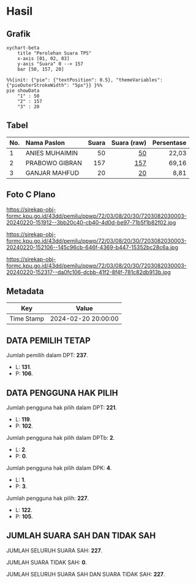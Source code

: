 # Hasil

## Grafik

```mermaid
xychart-beta
    title "Perolehan Suara TPS"
    x-axis [01, 02, 03]
    y-axis "Suara" 0 --> 157
    bar [50, 157, 20]
```

```mermaid
%%{init: {"pie": {"textPosition": 0.5}, "themeVariables": {"pieOuterStrokeWidth": "5px"}} }%%
pie showData
    "1" : 50
    "2" : 157
    "3" : 20
```

## Tabel

| No. | Nama Paslon    | Suara | Suara (raw) | Persentase |
|:--- |:-------------- | -----:| -----------:| ----------:|
| 1   | ANIES MUHAIMIN | 50    | [50][p-1]   | 22,03      |
| 2   | PRABOWO GIBRAN | 157   | [157][p-2]  | 69,16      |
| 3   | GANJAR MAHFUD  | 20    | [20][p-3]   | 8,81       |


[p-1]: https://github.com/gigit-pemilu/pemilu-2024-72-sulawesi-tengah/blob/main/pilpres/hitung-suara/sub/72-sulawesi-tengah/sub/03-donggala/sub/08-banawa/sub/2030-loli-dondo/sub/003-tps/sub/paslon-1.txt
[p-2]: https://github.com/gigit-pemilu/pemilu-2024-72-sulawesi-tengah/blob/main/pilpres/hitung-suara/sub/72-sulawesi-tengah/sub/03-donggala/sub/08-banawa/sub/2030-loli-dondo/sub/003-tps/sub/paslon-2.txt
[p-3]: https://github.com/gigit-pemilu/pemilu-2024-72-sulawesi-tengah/blob/main/pilpres/hitung-suara/sub/72-sulawesi-tengah/sub/03-donggala/sub/08-banawa/sub/2030-loli-dondo/sub/003-tps/sub/paslon-3.txt

## Foto C Plano

https://sirekap-obj-formc.kpu.go.id/43dd/pemilu/ppwp/72/03/08/20/30/7203082030003-20240220-151912--3bb20c40-cb40-4d0d-be97-71b5f1b82f02.jpg

https://sirekap-obj-formc.kpu.go.id/43dd/pemilu/ppwp/72/03/08/20/30/7203082030003-20240220-152106--145c96cb-646f-4369-b447-15352bc28c6a.jpg

https://sirekap-obj-formc.kpu.go.id/43dd/pemilu/ppwp/72/03/08/20/30/7203082030003-20240220-152317--da0fc106-dcbb-41f2-8f4f-781c82db913b.jpg


## Metadata

| Key        | Value               |
| ---------- | ------------------- |
| Time Stamp | 2024-02-20 20:00:00 |


## DATA PEMILIH TETAP

Jumlah pemilih dalam DPT: **237**.
 * L: **131**.
 * P: **106**.

## DATA PENGGUNA HAK PILIH

Jumlah pengguna hak pilih dalam DPT: **221**.
 * L: **119**.
 * P: **102**.

Jumlah pengguna hak pilih dalam DPTb: **2**.
 * L: **2**.
 * P: **0**.

Jumlah pengguna hak pilih dalam DPK: **4**.
 * L: **1**.
 * P: **3**.

Jumlah pengguna hak pilih: **227**.
 * L: **122**.
 * P: **105**.

## JUMLAH SUARA SAH DAN TIDAK SAH

JUMLAH SELURUH SUARA SAH: **227**.

JUMLAH SUARA TIDAK SAH: **0**.

JUMLAH SELURUH SUARA SAH DAN SUARA TIDAK SAH: **227**.


